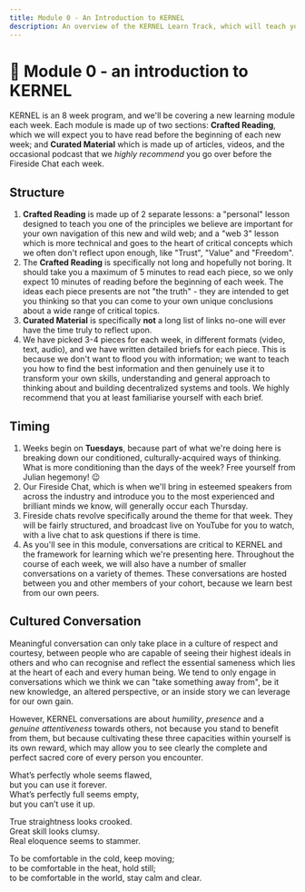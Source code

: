 ```yaml
---
title: Module 0 - An Introduction to KERNEL
description: An overview of the KERNEL Learn Track, which will teach you to think about and build a better web.
---
```


# 🌠 Module 0 - an introduction to KERNEL

KERNEL is an 8 week program, and we'll be covering a new learning module each week. Each module is made up of two sections: **Crafted Reading**, which we will expect you to have read before the beginning of each new week; and **Curated Material** which is made up of articles, videos, and the occasional podcast that we _highly recommend_ you go over before the Fireside Chat each week.

## Structure

1. **Crafted Reading** is made up of 2 separate lessons: a "personal" lesson designed to teach you one of the principles we believe are important for your own navigation of this new and wild web; and a "web 3" lesson which is more technical and goes to the heart of critical concepts which we often don't reflect upon enough, like "Trust", "Value" and "Freedom".
2. The **Crafted Reading** is specifically not long and hopefully not boring. 
It should take you a maximum of 5 minutes to read each piece, so we only expect 10 minutes of reading before the beginning of each week. The ideas each piece presents are not "the truth" - they are intended to get you thinking so that you can come to your own unique conclusions about a wide range of critical topics.
3. **Curated Material** is specifically **not** a long list of links no-one will ever have the time truly to reflect upon. 
4. We have picked 3-4 pieces for each week, in different formats (video, text, audio), and we have written detailed briefs for each piece. This is because we don't want to flood you with information; we want to teach you how to find the best information and then genuinely use it to transform your own skills, understanding and general approach to thinking about and building decentralized systems and tools. We highly recommend that you at least familiarise yourself with each brief.

## Timing

1. Weeks begin on **Tuesdays**, because part of what we're doing here is breaking down our conditioned, culturally-acquired ways of thinking. What is more conditioning than the days of the week? Free yourself from Julian hegemony! 😉
2. Our Fireside Chat, which is when we'll bring in esteemed speakers from across the industry and introduce you to the most experienced and brilliant minds we know, will generally occur each Thursday.
3. Fireside chats revolve specifically around the theme for that week. They will be fairly structured, and broadcast live on YouTube for you to watch, with a live chat to ask questions if there is time.
4. As you'll see in this module, conversations are critical to KERNEL and the framework for learning which we're presenting here. Throughout the course of each week, we will also have a number of smaller conversations on a variety of themes. These conversations are hosted between you and other members of your cohort, because we learn best from our own peers.

## Cultured Conversation

Meaningful conversation can only take place in a culture of respect and courtesy, between people who are capable of seeing their highest ideals in others and who can recognise and reflect the essential sameness which lies at the heart of each and every human being. We tend to only engage in conversations which we think we can "take something away from", be it new knowledge, an altered perspective, or an inside story we can leverage for our own gain.  

However, KERNEL conversations are about *humility*, *presence* and a *genuine attentiveness* towards others, not because you stand to benefit from them, but because cultivating these three capacities within yourself is its own reward, which may allow you to see clearly the complete and perfect sacred core of every person you encounter.

What’s perfectly whole seems flawed,  
but you can use it forever.  
What’s perfectly full seems empty,  
but you can’t use it up.  
  
True straightness looks crooked.  
Great skill looks clumsy.  
Real eloquence seems to stammer.  
  
To be comfortable in the cold, keep moving;  
to be comfortable in the heat, hold still;  
to be comfortable in the world, stay calm and clear.  